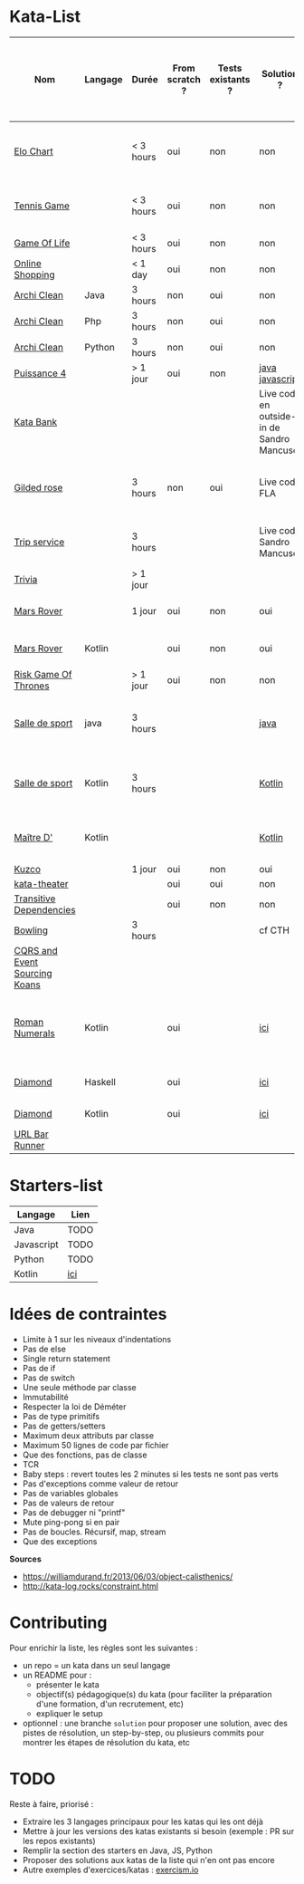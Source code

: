 # Kata-List

| Nom | Langage | Durée | From scratch ? | Tests existants ? | Solution ? | Apprentissages | Cas d'utilisation (ex : recrutement n1, formation TDD02, etc) | Mises à jour nécessaires ? |
| --- | --- | --- | --- | --- | --- | --- | --- | --- |
| [Elo Chart](EloChart/README.md) |  | < 3 hours | oui | non | non | Trouver une bonne liste de tests pour implémenter la formule |  |  |
| [Tennis Game](TennisGame/README.md) |  | < 3 hours | oui | non | non | Manipulation de la programmation objet |  | voir repo EmilyBache pour setup ? |
| [Game Of Life](GameOfLife/README.md) |  | < 3 hours | oui | non | non |  |  |  |
| [Online Shopping](OnlineShopping/README.md) |  | < 1 day | oui | non | non |  |  |  |
| [Archi Clean](https://github.com/octo-technology/Kata-List/tree/master/ArchiClean) | Java | 3 hours | non | oui | non | Refactoring API de GameOfLife |  | Java 8 |
| [Archi Clean](https://github.com/octo-technology/Kata-List/tree/master/ArchiClean) | Php | 3 hours | non | oui | non | Refactoring API de GameOfLife |  | ? |
| [Archi Clean](https://github.com/octo-technology/Kata-List/tree/master/ArchiClean) | Python | 3 hours | non | oui | non | Refactoring API de GameOfLife |  | - |
| [Puissance 4](https://www.codewars.com/kata/connect-4) |  | > 1 jour | oui | non | [java](https://github.com/victorenaud/power-4-kata) [javascript](https://github.com/rflipo-octo/puissance-4) | TDD from scratch | TDD01 |  |
| [Kata Bank](https://github.com/sandromancuso/Bank-kata) |  |  |  |  | Live code en outside-in de Sandro Mancuso |  | TDD01 |  |
| [Gilded rose](https://github.com/octo-technology/GildedRose-Refactoring-Kata) |  | 3 hours | non | oui | Live code FLA | Pose de tests de caractérisation (boîte noire), refacto | TDD02 |  |
| [Trip service](https://github.com/octo-technology/trip-service-kata) |  | 3 hours |  |  | Live code Sandro Mancuso | Casser des dépendances statiques, SRP, refacto | TDD02 |  |
| [Trivia](https://github.com/octo-technology/trivia) |  | > 1 jour |  |  |  | TDD from Legacy | TDD02 |  |
| [Mars Rover](https://github.com/octo-technology/mars-rover-starter) |  | 1 jour | oui | non | oui | Problématique d’extensibilité du code | TDD03 |  |
| [Mars Rover](https://github.com/EGI-OCTO/mars-rover-kata-kotlin) | Kotlin | | oui | non | oui | Problématique d’extensibilité du code |  |  |
| [Risk Game Of Thrones](https://gitlab.com/blndr/risk) |  | > 1 jour | oui | non | non | POO, Data structures |  |  |
| [Salle de sport](https://github.com/octo-technology/salle-de-sport-java) | java | 3 hours |  |  | [java](https://github.com/octo-technology/salle-de-sport-java) | Comprendre l'intérêt d'avoir plus d'un bounded context | DDD01 |  |
| [Salle de sport](https://github.com/octo-technology/salle-de-sport-kotlin) | Kotlin | 3 hours |  |  | [Kotlin](https://github.com/octo-technology/salle-de-sport-kotlin) | Comprendre l'intérêt d'avoir plus d'un bounded context | DDD01 |  |
| [Maître D'](https://blog.ploeh.dk/2020/01/27/the-maitre-d-kata/) | Kotlin | | | | [Kotlin](https://github.com/octo-technology/maitre-d) | Se familiariser avec l'Event sourcing et les domain events | | |
| [Kuzco](https://github.com/jcraftsman/hotel-cuzco) |  | 1 jour | oui | non | oui |  |  |  |
| [kata-theater](https://github.com/emilybache/Theater-Kata) |  |  | oui | oui | non |  |  |  |
| [Transitive Dependencies](http://codekata.com/kata/kata18-transitive-dependencies/) |  |  | oui | non | non | Data structures |  |  |
| [Bowling]() |  | 3 hours |  |  | cf CTH |  |  |  |
| [CQRS and Event Sourcing Koans](https://github.com/DevLyon/mixter) |  |  |  |  |  | L'event sourcing |  |  |
| [Roman Numerals](http://codingdojo.org/kata/RomanNumerals/) | Kotlin |  | oui |  | [ici](https://github.com/EGI-OCTO/roman-numerals-kata-kotlin) | TDD, refacto par duplications, récursivité, baby steps, [Règle de trois](https://en.wikipedia.org/wiki/Rule_of_three_(computer_programming)) |  | non |
| [Diamond](https://github.com/ToF-/DiamondKata) | Haskell |  | oui |  | [ici](https://github.com/ToF-/DiamondKata) | Property based testing, bases d'Haskell |  | non |
| [Diamond](https://github.com/EGI-OCTO/diamond-kata-kotlin-PBT) | Kotlin |  | oui |  | [ici](https://github.com/EGI-OCTO/diamond-kata-kotlin-PBT) | Property based testing |  | non |
| [URL Bar Runner](https://v6p9d9t4.ssl.hwcdn.net/html/1005038/index.html) |  |  |  |  |  |  |  |  |

# Starters-list

| Langage | Lien |
| --- | --- |
| Java | TODO |
| Javascript | TODO |
| Python | TODO |
| Kotlin | [ici](https://github.com/EGI-OCTO/kotlin-kata-starter) |

# Idées de contraintes

* Limite à 1 sur les niveaux d'indentations
* Pas de else
* Single return statement
* Pas de if
* Pas de switch
* Une seule méthode par classe
* Immutabilité
* Respecter la loi de Déméter
* Pas de type primitifs
* Pas de getters/setters
* Maximum deux attributs par classe
* Maximum 50 lignes de code par fichier
* Que des fonctions, pas de classe
* TCR
* Baby steps : revert toutes les 2 minutes si les tests ne sont pas verts
* Pas d'exceptions comme valeur de retour
* Pas de variables globales
* Pas de valeurs de retour
* Pas de debugger ni "printf"
* Mute ping-pong si en pair
* Pas de boucles. Récursif, map, stream
* Que des exceptions

**Sources**

* https://williamdurand.fr/2013/06/03/object-calisthenics/
* http://kata-log.rocks/constraint.html

# Contributing

Pour enrichir la liste, les règles  sont les suivantes :
* un repo = un kata dans un seul langage
* un README pour :
  * présenter le kata
  * objectif(s) pédagogique(s) du kata (pour faciliter la préparation d'une formation, d'un recrutement, etc)
  * expliquer le setup
* optionnel : une branche `solution` pour proposer une solution, avec des pistes de résolution, un step-by-step, ou plusieurs commits pour montrer les étapes de résolution du kata, etc

# TODO

Reste à faire, priorisé :
* Extraire les 3 langages principaux pour les katas qui les ont déjà
* Mettre à jour les versions des katas existants si besoin (exemple : PR sur les repos existants)
* Remplir la section des starters en Java, JS, Python
* Proposer des solutions aux katas de la liste qui n'en ont pas encore
* Autre exemples d'exercices/katas : [exercism.io](https://exercism.io)
